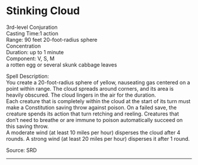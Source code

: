 # Stinking Cloud
3rd-level Conjuration<br>
Casting Time:1 action<br>
Range: 90 feet
20-foot-radius sphere<br>
Concentration<br>
Duration: up to 1 minute<br>
Component: V, S, M<br>
a rotten egg or several skunk cabbage leaves

Spell Description:<br>
You create a 20-foot-radius sphere of yellow, nauseating gas centered on a point within range. The cloud spreads around corners, and its area is heavily obscured. The cloud lingers in the air for the duration.<br>Each creature that is completely within the cloud at the start of its turn must make a Constitution saving throw against poison. On a failed save, the creature spends its action that turn retching and reeling. Creatures that don’t need to breathe or are immune to poison automatically succeed on this saving throw.<br>A moderate wind (at least 10 miles per hour) disperses the cloud after 4 rounds. A strong wind (at least 20 miles per hour) disperses it after 1 round.

Source: SRD

---
